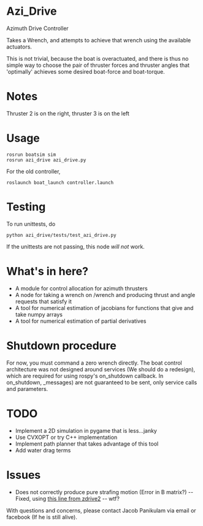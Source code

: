 Azi\_Drive
==========

Azimuth Drive Controller

Takes a Wrench, and attempts to achieve that wrench using the available actuators.

This is not trivial, because the boat is overactuated, and there is thus no simple way to choose the pair of thruster forces and thruster angles that 'optimally' achieves some desired boat-force and boat-torque.

# Notes

Thruster 2 is on the right, thruster 3 is on the left

# Usage

    rosrun boatsim sim
    rosrun azi_drive azi_drive.py

For the old controller, 

    roslaunch boat_launch controller.launch

# Testing

To run  unittests, do

    python azi_drive/tests/test_azi_drive.py


If the unittests are not passing, this node _will not_ work.


# What's in here?

* A module for control allocation for azimuth thrusters
* A node for taking a wrench on /wrench and producing thrust and angle requests that satisfy it
* A tool for numerical estimation of jacobians for functions that give and take numpy arrays
* A tool for numerical estimation of partial derivatives

# Shutdown procedure
For now, you must command a zero wrench directly. The boat control architecture was not designed around services (We should do a redesign), which are required for using rospy's on_shutdown callback. In on_shutdown, _messages) are not guaranteed to be sent, only service calls and parameters.

# TODO

- Implement a 2D simulation in pygame that is less...janky
- Use CVXOPT or try C++ implementation 
- Implement path planner that takes advantage of this tool
- Add water drag terms

# Issues

- Does not correctly produce pure strafing motion (Error in B matrix?)
-- Fixed, using [this line from zdrive2](https://github.com/uf-mil/PropaGator/blob/master/z_drive2/scripts/z_drive2#L130)
-- wtf?


With questions and concerns, please contact Jacob Panikulam via email or facebook (If he is still alive).